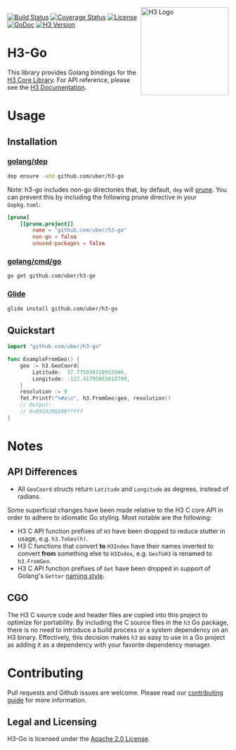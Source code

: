 <img align="right" src="https://uber.github.io/res/h3Logo-color.svg" alt="H3 Logo" width="200">

[![Build Status](https://travis-ci.com/uber/h3-go.svg?branch=master)](https://travis-ci.com/uber/h3-go)
[![Coverage Status](https://coveralls.io/repos/github/uber/h3-go/badge.svg)](https://coveralls.io/github/uber/h3-go)
[![License](https://img.shields.io/badge/License-Apache%202.0-blue.svg)](LICENSE)
[![GoDoc](http://img.shields.io/badge/go-doc-blue.svg)](https://godoc.org/github.com/uber/h3-go)
[![H3 Version](https://img.shields.io/badge/h3-v3.0.8-blue.svg)](https://github.com/uber/h3/releases/tag/v3.0.8)

# H3-Go

This library provides Golang bindings for the
[H3 Core Library](https://github.com/uber/h3). For API reference, please see the
[H3 Documentation](https://uber.github.io/h3/).

# Usage

## Installation

### [golang/dep](https://github.com/golang/dep)

```bash
dep ensure -add github.com/uber/h3-go
```

Note: h3-go includes non-go directories that, by default, `dep` will
[prune](https://golang.github.io/dep/docs/Gopkg.toml.html#prune).  You can
prevent this by including the following prune directive in your `Gopkg.toml`:

```toml
[prune]
	[[prune.project]]
		name = "github.com/uber/h3-go"
		non-go = false
		unused-packages = false
```

### [golang/cmd/go](https://golang.org/cmd/go/)

```bash
go get github.com/uber/h3-go
```

### [Glide](https://github.com/Masterminds/glide)

```bash
glide install github.com/uber/h3-go
```

## Quickstart

```go
import "github.com/uber/h3-go"

func ExampleFromGeo() {
	geo := h3.GeoCoord{
		Latitude:  37.775938728915946,
		Longitude: -122.41795063018799,
	}
	resolution := 9
	fmt.Printf("%#x\n", h3.FromGeo(geo, resolution))
	// Output:
	// 0x8928308280fffff
}
```

# Notes

## API Differences

* All `GeoCoord` structs return `Latitude` and `Longitude` as degrees, instead
  of radians.

Some superficial changes have been made relative to the H3 C core API in order
to adhere to idiomatic Go styling.  Most notable are the following:

* H3 C API function prefixes of `H3` have been dropped to reduce stutter in
  usage, e.g. `h3.ToGeo(h)`.
* H3 C functions that convert **to** `H3Index` have their names inverted to
  convert **from** something else to `H3Index`, e.g. `GeoToH3` is renamed to
  `h3.FromGeo`.
* H3 C API function prefixes of `Get` have been dropped in support of Golang's
  `Getter` [naming style](https://golang.org/doc/effective_go.html#Getters).

## CGO

The H3 C source code and header files are copied into this project to optimize
for portability.  By including the C source files in the `h3` Go package, there
is no need to introduce a build process or a system dependency on an H3 binary.
Effectively, this decision makes `h3` as easy to use in a Go project as adding
it as a dependency with your favorite dependency manager.

# Contributing

Pull requests and Github issues are welcome.  Please read our [contributing
guide](./CONTRIBUTING.md) for more information.

## Legal and Licensing

H3-Go is licensed under the [Apache 2.0 License](./LICENSE).
